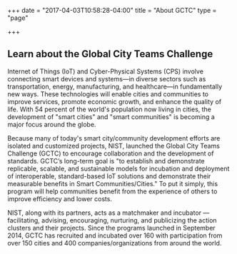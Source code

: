 +++
date = "2017-04-03T10:58:28-04:00"
title = "About GCTC"
type = "page"

+++


## Learn about the Global City Teams Challenge

Internet of Things (IoT) and Cyber-Physical Systems (CPS) involve connecting smart devices and systems—in diverse sectors such as transportation, energy, manufacturing, and healthcare—in fundamentally new ways. These technologies will enable cities and communities to improve services, promote economic growth, and enhance the quality of life. With 54 percent of the world's population now living in cities, the development of "smart cities" and "smart communities" is becoming a major focus around the globe.

Because many of today's smart city/community development efforts are isolated and customized projects, NIST, launched the Global City Teams Challenge (GCTC) to encourage collaboration and the development of standards. GCTC’s long-term goal is "to establish and demonstrate replicable, scalable, and sustainable models for incubation and deployment of interoperable, standard-based IoT solutions and demonstrate their measurable benefits in Smart Communities/Cities." To put it simply, this program will help communities benefit from the experience of others to improve efficiency and lower costs.

NIST, along with its partners, acts as a matchmaker and incubator —facilitating, advising, encouraging, nurturing, and publicizing the action clusters and their projects. Since the programs launched in September 2014, GCTC has recruited and incubated over 160 with participation from over 150 cities and 400 companies/organizations from around the world.

